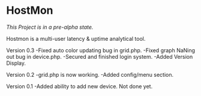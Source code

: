 HostMon
=======
*This Project is in a pre-alpha state.*

Hostmon is a multi-user latency &amp; uptime analytical tool.

Version 0.3
-Fixed auto color updating bug in grid.php.
-Fixed graph NaNing out bug in device.php.
-Secured and finished login system.
-Added Version Display.

Version 0.2
-grid.php is now working.
-Added config/menu section.

Version 0.1
-Added ability to add new device. Not done yet.
